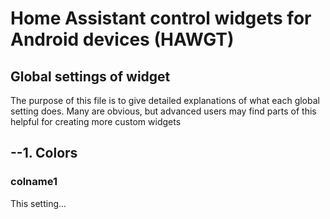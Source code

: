 # Home Assistant control widgets for Android devices (HAWGT)
## Global settings of widget
The purpose of this file is to give detailed explanations of what each global setting does. Many are obvious, but advanced users may find parts of this helpful for creating more custom widgets

## --1. Colors
### colname1
This setting...